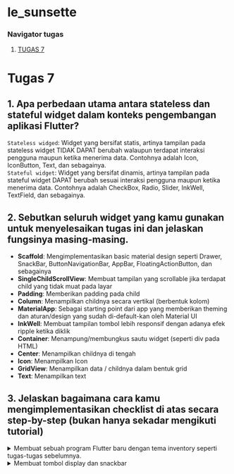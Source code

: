 # le_sunsette

### Navigator tugas
1. [TUGAS 7](#7)

# <a id="7">Tugas 7</a>
## 1. Apa perbedaan utama antara stateless dan stateful widget dalam konteks pengembangan aplikasi Flutter?
`Stateless widged`: Widget yang bersifat statis, artinya tampilan pada stateless widget TIDAK DAPAT berubah walaupun terdapat interaksi pengguna maupun ketika menerima data. Contohnya adalah Icon, IconButton, Text, dan sebagainya.
<br>
`Stateful widget`: Widget yang bersifat dinamis, artinya tampilan pada stateful widget DAPAT berubah sesuai interaksi pengguna maupun ketika menerima data. Contohnya adalah CheckBox, Radio, Slider, InkWell, TextField, dan sebagainya.

## 2. Sebutkan seluruh widget yang kamu gunakan untuk menyelesaikan tugas ini dan jelaskan fungsinya masing-masing.
<ul>
<li><b>Scaffold</b>: Mengimplementasikan basic material design seperti Drawer, SnackBar, ButtonNavigationBar, AppBar, FloatingActionButton, dan sebagainya</li>
<li><b>SingleChildScrollView</b>: Membuat tampilan yang scrollable jika terdapat child yang tidak muat pada layar</li>
<li><b>Padding</b>: Memberikan padding pada child</li>
<li><b>Column</b>: Menampilkan childnya secara vertikal (berbentuk kolom)</li>
<li><b>MaterialApp</b>: Sebagai starting point dari app yang memberikan theming dan aturan/design yang sudah di-default-kan oleh Material UI</li>
<li><b>InkWell</b>: Membuat tampilan tombol lebih responsif dengan adanya efek ripple ketika diklik</li>
<li><b>Container</b>: Menampung/membungkus sautu widget (seperti div pada HTML)</li>
<li><b>Center</b>: Menampilkan childnya di tengah</li>
<li><b>Icon</b>: Menampilkan Icon</li>
<li><b>GridView</b>: Menampilkan data / childnya dalam bentuk grid</li>
<li><b>Text</b>: Menampilkan text</li>
</ul>

## 3. Jelaskan bagaimana cara kamu mengimplementasikan checklist di atas secara step-by-step (bukan hanya sekadar mengikuti tutorial)
<details>
    <summary>Membuat sebuah program Flutter baru dengan tema inventory seperti tugas-tugas sebelumnya.</summary>
    
1) Buka direktori yang diinginkan untuk menyimpan proyek
2) Jalankan perintah berikut pada command line
    ```
    flutter create le_sunsette
    cd le_sunsette
    ```
3) Jalankan proyek dengan menulis perintah berikut pada command line
    ```
    flutter run
    ```
</details>

<details>
    <summary>Membuat tombol display dan snackbar</summary>

1) Buat file bernama `menu.dart` lalu masukkan kode berikut
    ```dart
    import 'package:flutter/material.dart';

    class ShopItem {
    final String name;
    final IconData icon;

    ShopItem(this.name, this.icon);
    }

    class MyHomePage extends StatelessWidget {
    MyHomePage({Key? key}) : super(key: key);
    final List<ShopItem> items = [
        ShopItem("Lihat Produk", Icons.checklist),
        ShopItem("Tambah Produk", Icons.add_shopping_cart),
        ShopItem("Logout", Icons.logout),
    ];

    @override
    Widget build(BuildContext context) {
        return Scaffold(
        appBar: AppBar(
            title: const Text(
            'Shopping List',
            ),
            backgroundColor: Colors.indigo,
        ),
        body: SingleChildScrollView(
            // Widget wrapper yang dapat discroll
            child: Padding(
            padding: const EdgeInsets.all(10.0), // Set padding dari halaman
            child: Column(
                // Widget untuk menampilkan children secara vertikal
                children: <Widget>[
                const Padding(
                    padding: EdgeInsets.only(top: 10.0, bottom: 10.0),
                    // Widget Text untuk menampilkan tulisan dengan alignment center dan style yang sesuai
                    child: Text(
                    'PBP Shop', // Text yang menandakan toko
                    textAlign: TextAlign.center,
                    style: TextStyle(
                        fontSize: 30,
                        fontWeight: FontWeight.bold,
                    ),
                    ),
                ),
                // Grid layout
                GridView.count(
                    // Container pada card kita.
                    primary: true,
                    padding: const EdgeInsets.all(20),
                    crossAxisSpacing: 10,
                    mainAxisSpacing: 10,
                    crossAxisCount: 3,
                    shrinkWrap: true,
                    children: items.map((ShopItem item) {
                    // Iterasi untuk setiap item
                    return ShopCard(item);
                    }).toList(),
                ),
                ],
            ),
            ),
        ),
        );
    }
    }

    class ShopCard extends StatelessWidget {
    final ShopItem item;

    const ShopCard(this.item, {super.key}); // Constructor

    @override
    Widget build(BuildContext context) {
        return Material(
        color: Colors.indigo,
        child: InkWell(
            // Area responsive terhadap sentuhan
            onTap: () {
            // TUGAS 7: Memunculkan SnackBar ketika diklik
            ScaffoldMessenger.of(context)
                ..hideCurrentSnackBar()
                ..showSnackBar(SnackBar(
                    content: Text("Kamu telah menekan tombol ${item.name}!")));
            },
            child: Container(
            // TUGAS 7: Container untuk menyimpan Icon dan Text
            padding: const EdgeInsets.all(8),
            child: Center(
                child: Column(
                mainAxisAlignment: MainAxisAlignment.center,
                children: [
                    Icon(
                    item.icon,
                    color: Colors.white,
                    size: 30.0,
                    ),
                    const Padding(padding: EdgeInsets.all(3)),
                    Text(
                    item.name,
                    textAlign: TextAlign.center,
                    style: const TextStyle(color: Colors.white),
                    ),
                ],
                ),
            ),
            ),
        ),
        );
    }
    }
    ```

2) Update `main.dart` menjadi berikut
    ```dart
    import 'package:flutter/material.dart';
    import 'package:le_sunsette/menu.dart';

    void main() {
    runApp(const MyApp());
    }

    class MyApp extends StatelessWidget {
    const MyApp({super.key});

    @override
    Widget build(BuildContext context) {
        return MaterialApp(
        title: 'Le Sunsette',
        theme: ThemeData(
            colorScheme: ColorScheme.fromSeed(seedColor: Colors.deepPurple),
            useMaterial3: true,
        ),
        home: MyHomePage(),
        );
    }
    }
    ```

3) Perkhatikan keterangan tambahan pada comment, seperti `TUGAS 7:` yang menjelaskan komponen sesuai kriteria tugas 7

</details>
